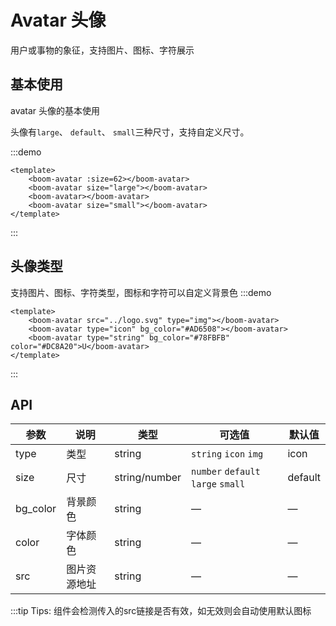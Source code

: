 # Avatar 头像

用户或事物的象征，支持图片、图标、字符展示

## 基本使用

avatar 头像的基本使用

头像有`large`、 `default`、 `small`三种尺寸，支持自定义尺寸。


:::demo
```vue
<template>
    <boom-avatar :size=62></boom-avatar>
    <boom-avatar size="large"></boom-avatar>
    <boom-avatar></boom-avatar>
    <boom-avatar size="small"></boom-avatar>
</template>
```
:::

## 头像类型

支持图片、图标、字符类型，图标和字符可以自定义背景色
:::demo
```vue
<template>
    <boom-avatar src="../logo.svg" type="img"></boom-avatar>
    <boom-avatar type="icon" bg_color="#AD6508"></boom-avatar>
    <boom-avatar type="string" bg_color="#78FBFB" color="#DC8A20">U</boom-avatar>
</template>
```
:::

## API

| 参数      | 说明         | 类型           | 可选值                                    | 默认值 |
| ---------| -------------| ---------------| -----------------------------------------| ------ |
| type     | 类型          | string         | `string`  `icon`  `img`                   | icon   |
| size     | 尺寸          | string/number  | `number`  `default`  `large`  `small`     | default|
| bg_color | 背景颜色      | string         | —                                         |—  |
| color    | 字体颜色      | string         | —                                         |—  |
| src      | 图片资源地址  | string         | —                                         |—   |

:::tip Tips:  组件会检测传入的src链接是否有效，如无效则会自动使用默认图标